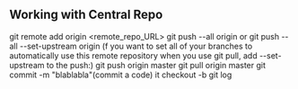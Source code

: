 Working with Central Repo
---------------------------------------
git remote add origin <remote_repo_URL>
git push --all origin or git push --all --set-upstream origin (f you want to set all of your branches to automatically use this remote repository when you use git pull, add --set-upstream to the push:)
git push origin master
git pull origin master
git commit -m "blablabla"(commit  a code) 
it checkout -b 
git log

